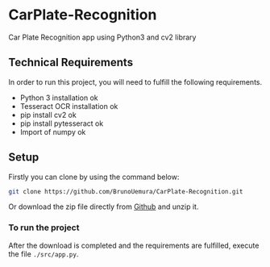 # CarPlate-Recognition
Car Plate Recognition app using Python3 and cv2 library

## Technical Requirements
In order to run this project, you will need to fulfill the following requirements.
- Python 3 installation ok
- Tesseract OCR installation ok
- pip install cv2 ok
- pip install pytesseract ok
- Import of numpy ok

## Setup
Firstly you can clone by using the command below:

```bash
git clone https://github.com/BrunoUemura/CarPlate-Recognition.git
```

Or download the zip file directly from [Github](https://github.com/BrunoUemura/CarPlate-Recognition.git) and unzip it.

### To run the project
After the download is completed and the requirements are fulfilled, execute the file `./src/app.py`.
